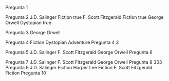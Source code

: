 Pregunta 1
<titles>
  <title>The Catcher in the Rye</title>
  <title>To Kill a Mockingbird</title>
  <title>The Great Gatsby</title>
  <title>1984</title>
  <title>Moby Dick</title>
</titles>

Pregunta 2
<books>
  <book id="301">
    <title>The Catcher in the Rye</title>
    <author>J.D. Salinger</author>
    <genre>Fiction</genre>
    <available>true</available>
  </book>
  <book id="303">
    <title>The Great Gatsby</title>
    <author>F. Scott Fitzgerald</author>
    <genre>Fiction</genre>
    <available>true</available>
  </book>
  <book id="304">
    <title>1984</title>
    <author>George Orwell</author>
    <genre>Dystopian</genre>
    <available>true</available>
  </book>
</books>

Pregunta 3
<author>George Orwell</author>

Pregunta 4
<genres>
  <genre>Fiction</genre>
  <genre>Dystopian</genre>
  <genre>Adventure</genre>
</genres>
Pregunta 4
<count>3</count>

Pregunta 5
<authors>
  <author>J.D. Salinger</author>
  <author>F. Scott Fitzgerald</author>
  <author>George Orwell</author>
</authors>
Pregunta 6
<titles>
  <title>To Kill a Mockingbird</title>
  <title>Moby Dick</title>
</titles>
Pregunta 7
<authors>
  <author>J.D. Salinger</author>
  <author>F. Scott Fitzgerald</author>
  <author>George Orwell</author>
</authors>
Pregunta 8
<id>303</id>
Pregunta 9
<books>
  <book id="301">
    <title>The Catcher in the Rye</title>
    <author>J.D. Salinger</author>
    <genre>Fiction</genre>
  </book>
  <book id="302">
    <title>To Kill a Mockingbird</title>
    <author>Harper Lee</author>
    <genre>Fiction</genre>
  </book>
  <book id="303">
    <title>The Great Gatsby</title>
    <author>F. Scott Fitzgerald</author>
    <genre>Fiction</genre>
  </book>
</books>
Pregunta 10
<titles>
  <title>Moby Dick</title>
</titles>